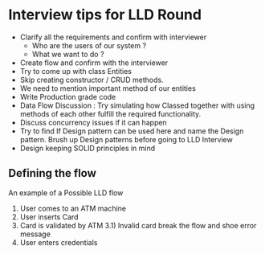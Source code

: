 # Interview tips for LLD Round

- Clarify all the requirements and confirm with interviewer
    - Who are the users of our system ?
    - What we want to do ?
- Create flow and confirm with the interviewer
- Try to come up with class Entities
- Skip creating constructor / CRUD methods.
- We need to mention important method of our entities
- Write Production grade code
- Data Flow Discussion : Try simulating how Classed together with using methods of each other fulfill the required functionality.
- Discuss concurrency issues if it can happen
- Try to find If Design pattern can be used here and name the Design pattern. Brush up Design patterns before going to LLD Interview
- Design keeping SOLID principles in mind

## Defining the flow

An example of a Possible LLD flow

1. User comes to an ATM machine
2. User inserts Card
3. Card is validated by ATM
    3.1) Invalid card break the flow and shoe error message
4. User enters credentials